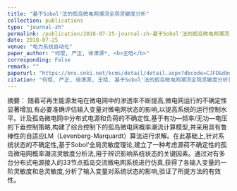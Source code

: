 ```yaml
---
title: "基于Sobol'法的孤岛微电网潮流全局灵敏度分析"
collection: publications
type: "journal-zh"
permalink: /publication/2018-07-25-journal-zh-基于Sobol'法的孤岛微电网潮流全局灵敏度分析
date: 2018-07-25
venue: "电力系统自动化"
paper_author: "何琨, 严正, 徐潇源*, <b>王晗</b>"
corresponding: False
remark: ""
paperurl: "https://kns.cnki.net/kcms/detail/detail.aspx?dbcode=CJFD&dbname=CJFDLAST2018&filename=DLXT201814014&uniplatform=NZKPT&v=GYXw-E6GvFuP2AIEgk4YdsadZ7mDC8Q2cMjN9VURCSc_iJiXdoaMrFzMzkWXLbRc"
citation: "何琨, 严正, 徐潇源, 王晗. 基于Sobol'法的孤岛微电网潮流全局灵敏度分析[J]. 电力系统自动化, 2018, 42(14): 99-106."
---
```


摘要：
随着可再生能源发电在微电网中的渗透率不断提高,微电网运行的不确定性显著增加,有必要准确评估输入变量对微电网状态的影响,以提高系统的运行控制水平。计及孤岛微电网中分布式电源和负荷的不确定性,基于有功—频率/无功—电压的下垂控制策略,构建了综合控制下的孤岛微电网概率潮流计算模型,并采用具有鲁棒性的自适应LM（Levenberg-Marquardt）算法进行求解。在此基础上,针对系统状态的不确定性,基于Sobol’全局灵敏度理论,建立了一种考虑源荷不确定性的孤岛微电网概率潮流灵敏度分析法,用于辨识影响系统状态的关键因素。通过对有多台分布式电源接入的33节点孤岛交流微电网系统进行仿真,获得了各输入变量的一阶灵敏度和总灵敏度,分析了输入变量对系统状态的影响,验证了所提方法的有效性。 
